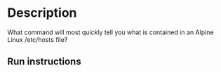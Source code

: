 # Description
What command will most quickly tell you what is contained in an Alpine Linux /etc/hosts file?

## Run instructions

